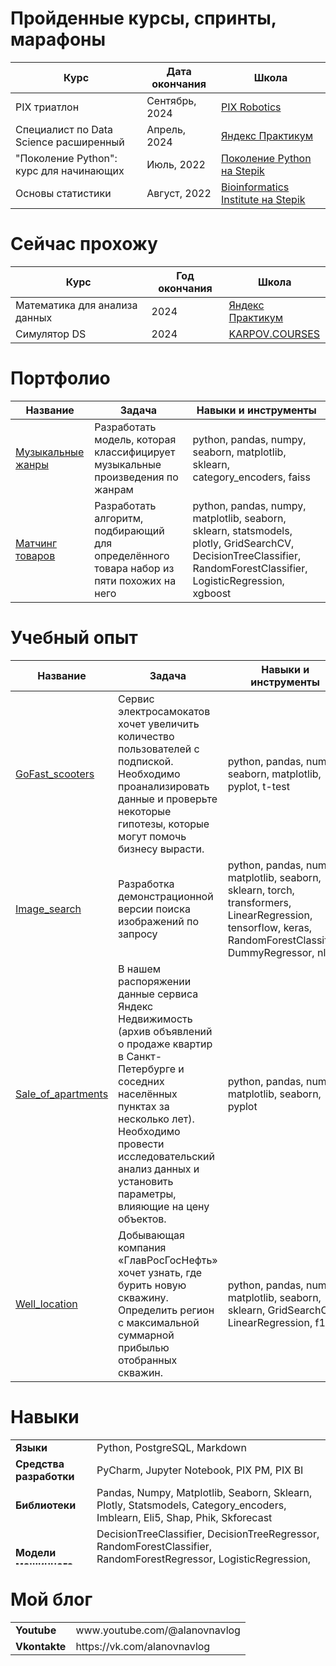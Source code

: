 # Пройденные курсы, спринты, марафоны
| Курс |  Дата окончания | Школа | 
| --- | --- | --- |
| PIX триатлон |Сентябрь, 2024 | [PIX Robotics](https://pix.ru/) |
| Специалист по Data Science расширенный |Апрель, 2024 | [Яндекс Практикум](https://practicum.yandex.ru/) | 
| "Поколение Python": курс для начинающих |Июль, 2022 | [Поколение Python на Stepik](https://stepik.org/org/pygen) | 
| Основы статистики|Август, 2022 | [Bioinformatics Institute на Stepik](https://stepik.org/org/bioinf) | 

# Сейчас прохожу

| Курс |  Год окончания | Школа | 
| --- | --- | --- |
| Математика для анализа данных |2024 | [Яндекс Практикум](https://practicum.yandex.ru/) | 
| Симулятор DS |2024 | [KARPOV.COURSES](https://karpov.courses/) | 

# Портфолио
| Название | Задача | Навыки и инструменты|
| --- | --- | --- |
| [Музыкальные жанры](https://github.com/Nadika25/Portfolio/tree/master/Music_genre) | Разработать модель, которая классифицирует музыкальные произведения по жанрам| python, pandas, numpy, seaborn, matplotlib, sklearn, category_encoders, faiss | - |
| [Матчинг товаров](https://github.com/Nadika25/Portfolio/tree/master/Product_matching) | Разработать алгоритм, подбирающий для определённого товара набор из пяти похожих на него| python, pandas, numpy, matplotlib, seaborn, sklearn, statsmodels, plotly, GridSearchCV, DecisionTreeClassifier, RandomForestClassifier, LogisticRegression, xgboost | - |

# Учебный опыт
| Название | Задача | Навыки и инструменты|
| --- | --- | --- |
| [GoFast_scooters](https://github.com/Nadika25/YP_study_projects/tree/main/GoFast_scooters) | Сервис электросамокатов хочет увеличить количество пользователей с подпиской. Необходимо проанализировать данные и проверьте некоторые гипотезы, которые могут помочь бизнесу вырасти.| python, pandas, numpy, seaborn, matplotlib, pyplot, t-test| - |
| [Image_search](https://github.com/Nadika25/YP_study_projects/tree/main/Image_search) | Разработка демонстрационной версии поиска изображений по запросу| python, pandas, numpy, matplotlib, seaborn, sklearn, torch, transformers, LinearRegression, tensorflow, keras, RandomForestClassifier, DummyRegressor, nlp | - |
| [Sale_of_apartments](https://github.com/Nadika25/YP_study_projects/tree/main/Sale_of_apartments) | В нашем распоряжении данные сервиса Яндекс Недвижимость (архив объявлений о продаже квартир в Санкт-Петербурге и соседних населённых пунктах за несколько лет). Необходимо провести исследовательский анализ данных и установить параметры, влияющие на цену объектов.| python, pandas, numpy, matplotlib, seaborn, pyplot | - |
| [Well_location](https://github.com/Nadika25/YP_study_projects/tree/main/Well_location) | Добывающая компания «ГлавРосГосНефть» хочет узнать, где бурить новую скважину. Определить регион с максимальной суммарной прибылью отобранных скважин.| python, pandas, numpy, matplotlib, seaborn, sklearn, GridSearchCV, LinearRegression, f1 | - |

# Навыки
 <table style="height: 200">
    <tr>
     <td><b>Языки</b></td>
        <td>Python, PostgreSQL, Markdown</td>
    </tr>
    <tr>
     <td><b>Средства разработки</b></td>
        <td>PyCharm, Jupyter Notebook, PIX PM, PIX BI</td>
    </tr>
    <tr>
     <td><b>Библиотеки</b></td>
        <td> Pandas, Numpy, Matplotlib, Seaborn, Sklearn, Plotly, Statsmodels, Category_encoders, Imblearn, Eli5, Shap, Phik, Skforecast</td>
    </tr>
    <tr>
     <td><b>Модели машинного обучения</b></td>
        <td>DecisionTreeClassifier, DecisionTreeRegressor, RandomForestClassifier, RandomForestRegressor, LogisticRegression, LinearRegression, XGBClassifier, LGBMRegressor, CatBoostRegressor, SARIMAX, FAISS</td>
    </tr> 
    <tr>
</table>

# Мой блог
 <table ight=100>
    <tr>
     <td><b>Youtube</b></td>
        <td>www.youtube.com/@alanovnavlog</td>
    </tr>
    <tr>
     <td><b>Vkontakte</b></td>
        <td>https://vk.com/alanovnavlog</td>
    </tr>
    </tr>
    <tr>
</table>
